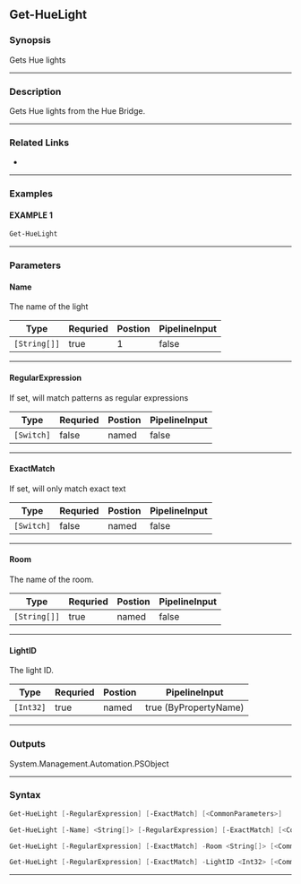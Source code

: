 
Get-HueLight
------------
### Synopsis
Gets Hue lights

---
### Description

Gets Hue lights from the Hue Bridge.

---
### Related Links
* [](Get-HueBridge.md)
---
### Examples
#### EXAMPLE 1
```PowerShell
Get-HueLight
```

---
### Parameters
#### **Name**

The name of the light



|Type            |Requried|Postion|PipelineInput|
|----------------|--------|-------|-------------|
|```[String[]]```|true    |1      |false        |
---
#### **RegularExpression**

If set, will match patterns as regular expressions



|Type          |Requried|Postion|PipelineInput|
|--------------|--------|-------|-------------|
|```[Switch]```|false   |named  |false        |
---
#### **ExactMatch**

If set, will only match exact text



|Type          |Requried|Postion|PipelineInput|
|--------------|--------|-------|-------------|
|```[Switch]```|false   |named  |false        |
---
#### **Room**

The name of the room.



|Type            |Requried|Postion|PipelineInput|
|----------------|--------|-------|-------------|
|```[String[]]```|true    |named  |false        |
---
#### **LightID**

The light ID.



|Type         |Requried|Postion|PipelineInput        |
|-------------|--------|-------|---------------------|
|```[Int32]```|true    |named  |true (ByPropertyName)|
---
### Outputs
System.Management.Automation.PSObject


---
### Syntax
```PowerShell
Get-HueLight [-RegularExpression] [-ExactMatch] [<CommonParameters>]
```
```PowerShell
Get-HueLight [-Name] <String[]> [-RegularExpression] [-ExactMatch] [<CommonParameters>]
```
```PowerShell
Get-HueLight [-RegularExpression] [-ExactMatch] -Room <String[]> [<CommonParameters>]
```
```PowerShell
Get-HueLight [-RegularExpression] [-ExactMatch] -LightID <Int32> [<CommonParameters>]
```
---


